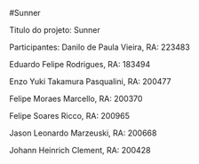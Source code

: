 #Sunner

Titulo do projeto: Sunner

Participantes: Danilo de Paula Vieira, RA: 223483

Eduardo Felipe Rodrigues, RA: 183494

Enzo Yuki Takamura Pasqualini, RA: 200477

Felipe Moraes Marcello, RA: 200370

Felipe Soares Ricco, RA: 200965

Jason Leonardo Marzeuski, RA: 200668

Johann Heinrich Clement, RA: 200428
